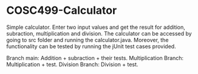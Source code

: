 
# COSC499-Calculator
 
Simple calculator. Enter two input values and get the result for addition, subraction, multiplication and division. 
The calculator can be accessed by going to src folder and running the calculator.java. Moreover, the functionality can be tested
by running the jUnit test cases provided. 

Branch main: Addition + subraction + their tests. 
Multiplication Branch: Multiplication + test. 
Division Branch: Division + test. 

